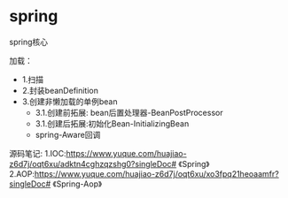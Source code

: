 # spring
spring核心


加载：
- 1.扫描
- 2.封装beanDefinition
- 3.创建非懒加载的单例bean
  - 3.1.创建前拓展: bean后置处理器-BeanPostProcessor
  - 3.1.创建后拓展:初始化Bean-InitializingBean
  - spring-Aware回调

源码笔记:
1.IOC:https://www.yuque.com/huajiao-z6d7j/oqt6xu/adktn4cghzqzshg0?singleDoc# 《Spring》
2.AOP:https://www.yuque.com/huajiao-z6d7j/oqt6xu/xo3fpq21heoaamfr?singleDoc# 《Spring-Aop》

